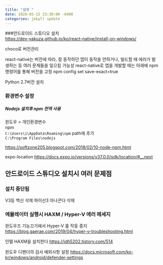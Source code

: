```yaml
---
title: "설정 "
date: 2020-05-15 23:30:00 -0400
categories: jekyll update
---
```


###안드로이드 스튜디오 설치   
https://dev-yakuza.github.io/ko/react-native/install-on-windows/


choco로 버전관리

react-native는 버전에 따라, 잘 동작하던 앱이 동작을 안하거나, 빌드할 때 에러가 발생하는 등 여러 문제들을 일으킬 가능성 
react-native로 앱을 개발할 때는 아래에 npm 명령어를 통해 버전을 고정
npm config set save-exact=true

Python 2.7버전 설치


### 환경변수 설정  
##### Nodejs 설치후 npm 전역 사용  
윈도우 > 개인환경변수  
npm    
```C:\Users\i\AppData\Roaming\npm```
path에 추가    
```C:\Program Files\nodejs```

https://softzone205.blogspot.com/2018/02/10-node-npm.html

expo-location
https://docs.expo.io/versions/v37.0.0/sdk/location/#__next


## 안드로이드 스튜디오 설치시 여러 문제점

### 설치 중단됨
V3등 백신 삭제
파이선3 아나콘다 삭제

### 에뮬레이터 실행시 HAXM  / Hyper-V 에러 메세지

윈도우즈 기능끄기에서 Hyper-V 를 작동 중지
https://blog.gaerae.com/2019/04/hyper-v-troubleshooting.html

인텔 HAXM을 설치한다
https://jdh5202.tistory.com/514

윈도우 디펜더의 검사 예외사항 설정
https://docs.microsoft.com/ko-kr/windows/android/defender-settings


